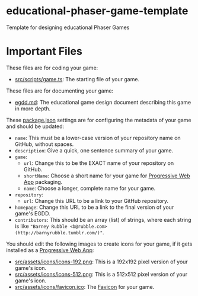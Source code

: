 # educational-phaser-game-template

Template for designing educational Phaser Games

# Important Files

These files are for coding your game:

* [src/scripts/game.ts](src/scripts/game.ts): The starting file of your game.

These files are for documenting your game:
 
* [egdd.md](egdd.md): The educational game design document describing this game in more depth.

These [package.json](package.json) settings are for configuring the metadata of your game and should be updated:

* `name`: This must be a lower-case version of your repository name on GitHub, without spaces.
* `description`: Give a quick, one sentence summary of your game.
* `game`:
    * `url`: Change this to be the EXACT name of your repository on GitHub.
    * `shortName`: Choose a short name for your game for [Progressive Web App](https://medium.com/@amberleyjohanna/seriously-though-what-is-a-progressive-web-app-56130600a093) packaging.
    * `name`: Choose a longer, complete name for your game.
* `repository`:
    * `url`: Change this URL to be a link to your GitHub repository.
* `homepage`: Change this URL to be a link to the final version of your game's EGDD.
* `contributors`: This should be an array (list) of strings, where each string is like `"Barney Rubble <b@rubble.com> (http://barnyrubble.tumblr.com/)"`.

You should edit the following images to create icons for your game, if it gets installed as a [Progressive Web App](https://medium.com/@amberleyjohanna/seriously-though-what-is-a-progressive-web-app-56130600a093):

* [src/assets/icons/icons-192.png](src/assets/icons/icons-192.png): This is a 192x192 pixel version of your game's icon.
* [src/assets/icons/icons-512.png](src/assets/icons/icons-512.png): This is a 512x512 pixel version of your game's icon.
* [src/assets/icons/favicon.ico](src/assets/icons/favicon.ico): The [Favicon](https://en.wikipedia.org/wiki/Favicon) for your game.
